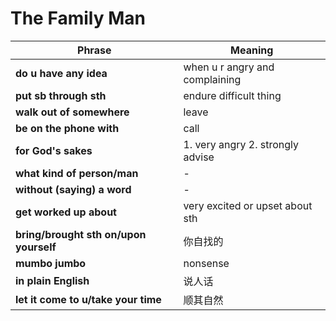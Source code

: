 # The Family Man
| Phrase                            | Meaning                                     |
|-----------------------------------|---------------------------------------------|
| **do u have any idea**            | when u r angry and complaining              |
| **put sb through sth**            | endure difficult thing                      |
| **walk out of somewhere**         | leave                                       |
| **be on the phone with**          | call                                        |
| **for God's sakes**               | 1. very angry 2. strongly advise            |
| **what kind of person/man**       | -                                           |
| **without (saying) a word**       | -                                           |
| **get worked up about**           | very excited or upset about sth             |
| **bring/brought sth on/upon yourself**    | 你自找的                            |
| **mumbo jumbo**                   | nonsense                                    |
| **in plain English**              | 说人话                                      |
| **let it come to u/take your time** | 顺其自然                                  |


